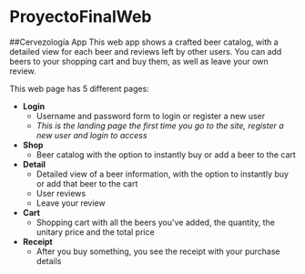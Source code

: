 # ProyectoFinalWeb

##Cervezología App
This web app shows a crafted beer catalog, with a detailed view for each beer and reviews left by other users. You can add beers to your shopping cart and buy them, as well as leave your own review. 

This web page has 5 different pages:

* **Login**
    * Username and password form to login or register a new user
    * *This is the landing page the first time you go to the site, register a new user and login to access*
* **Shop**
    * Beer catalog with the option to instantly buy or add a beer to the cart
* **Detail**
    * Detailed view of a beer information, with the option to instantly buy or add that beer to the cart
    * User reviews
    * Leave your review
* **Cart**
    * Shopping cart with all the beers you've added, the quantity, the unitary price and the total price
* **Receipt**
    * After you buy something, you see the receipt with your purchase details




